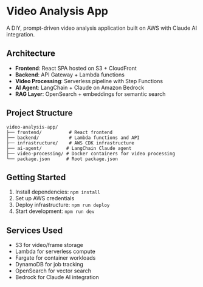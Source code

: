 # Video Analysis App

A DIY, prompt-driven video analysis application built on AWS with Claude AI integration.

## Architecture

- **Frontend**: React SPA hosted on S3 + CloudFront
- **Backend**: API Gateway + Lambda functions
- **Video Processing**: Serverless pipeline with Step Functions
- **AI Agent**: LangChain + Claude on Amazon Bedrock
- **RAG Layer**: OpenSearch + embeddings for semantic search

## Project Structure

```
video-analysis-app/
├── frontend/          # React frontend
├── backend/           # Lambda functions and API
├── infrastructure/    # AWS CDK infrastructure
├── ai-agent/         # LangChain Claude agent
├── video-processing/ # Docker containers for video processing
└── package.json      # Root package.json
```

## Getting Started

1. Install dependencies: `npm install`
2. Set up AWS credentials
3. Deploy infrastructure: `npm run deploy`
4. Start development: `npm run dev`

## Services Used

- S3 for video/frame storage
- Lambda for serverless compute
- Fargate for container workloads
- DynamoDB for job tracking
- OpenSearch for vector search
- Bedrock for Claude AI integration